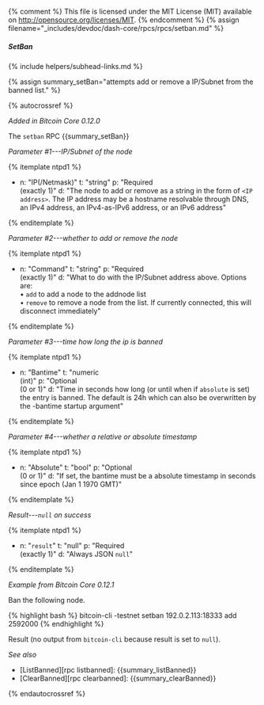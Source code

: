 {% comment %}
This file is licensed under the MIT License (MIT) available on
http://opensource.org/licenses/MIT.
{% endcomment %}
{% assign filename="_includes/devdoc/dash-core/rpcs/rpcs/setban.md" %}

##### SetBan
{% include helpers/subhead-links.md %}

{% assign summary_setBan="attempts add or remove a IP/Subnet from the banned list." %}

{% autocrossref %}

*Added in Bitcoin Core 0.12.0*

The `setban` RPC {{summary_setBan}}

*Parameter #1---IP/Subnet of the node*

{% itemplate ntpd1 %}
- n: "IP(/Netmask)"
  t: "string"
  p: "Required<br>(exactly 1)"
  d: "The node to add or remove as a string in the form of `<IP address>`.  The IP address may be a hostname resolvable through DNS, an IPv4 address, an IPv4-as-IPv6 address, or an IPv6 address"

{% enditemplate %}

*Parameter #2---whether to add or remove the node*

{% itemplate ntpd1 %}
- n: "Command"
  t: "string"
  p: "Required<br>(exactly 1)"
  d: "What to do with the IP/Subnet address above.  Options are:<br>• `add` to add a node to the addnode list<br>• `remove` to remove a node from the list.  If currently connected, this will disconnect immediately"

{% enditemplate %}

*Parameter #3---time how long the ip is banned*

{% itemplate ntpd1 %}
- n: "Bantime"
  t: "numeric<br>(int)"
  p: "Optional<br>(0 or 1)"
  d: "Time in seconds how long (or until when if `absolute` is set) the entry is banned. The default is 24h which can also be overwritten by the -bantime startup argument"

{% enditemplate %}

*Parameter #4---whether a relative or absolute timestamp*

{% itemplate ntpd1 %}
- n: "Absolute"
  t: "bool"
  p: "Optional<br>(0 or 1)"
  d: "If set, the bantime must be a absolute timestamp in seconds since epoch (Jan 1 1970 GMT)"

{% enditemplate %}

*Result---`null` on success*

{% itemplate ntpd1 %}
- n: "`result`"
  t: "null"
  p: "Required<br>(exactly 1)"
  d: "Always JSON `null`"

{% enditemplate %}

*Example from Bitcoin Core 0.12.1*

Ban the following node.

{% highlight bash %}
bitcoin-cli -testnet setban 192.0.2.113:18333 add 2592000
{% endhighlight %}

Result (no output from `bitcoin-cli` because result is set to `null`).

*See also*

* [ListBanned][rpc listbanned]: {{summary_listBanned}}
* [ClearBanned][rpc clearbanned]: {{summary_clearBanned}}

{% endautocrossref %}
